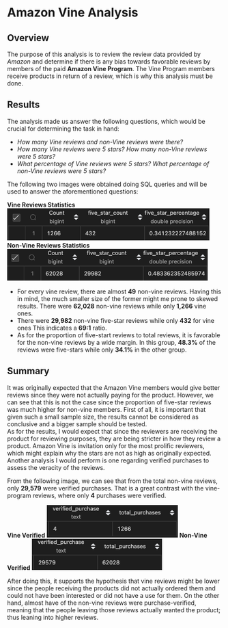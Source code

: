 # Amazon Vine Analysis

## Overview

The purpose of this analysis is to review the review data provided by _Amazon_ and determine if there is any bias towards favorable reviews by members of the paid **Amazon Vine Program**. The Vine Program members receive products in return of a review, which is why this analysis must be done.

## Results

The analysis made us answer the following questions, which would be crucial for determining the task in hand:

- _How many Vine reviews and non-Vine reviews were there?_
- _How many Vine reviews were 5 stars? How many non-Vine reviews were 5 stars?_
- _What percentage of Vine reviews were 5 stars? What percentage of non-Vine reviews were 5 stars?_

The following two images were obtained doing SQL queries and will be used to answer the aforementioned questions:

**Vine Reviews Statistics**
![Vine Statistics](images/paid_vine.png)
**Non-Vine Reviews Statistics**
![Non-Vine Statistics](images/unpaid_vine.png)

- For every vine review, there are almost **49** non-vine reviews. Having this in mind, the much smaller size of the former might me prone to skewed results. There were **62,028** non-vine reviews while only **1,266** vine ones.
- There were **29,982** non-vine five-star reviews while only **432** for vine ones This indicates a **69:1** ratio.
- As for the proportion of five-start reviews to total reviews, it is favorable for the non-vine reviews by a wide margin. In this group, **48.3%** of the reviews were five-stars while only **34.1%** in the other group.

## Summary

It was originally expected that the Amazon Vine members would give better reviews since they were not actually paying for the product. However, we can see that this is not the case since the proportion of five-star reviews was much higher for non-vine members. First of all, it is important that given such a small sample size, the results cannot be considered as conclusive and a bigger sample should be tested. <br> As for the results, I would expect that since the reviewers are receiving the product for reviewing purposes, they are being stricter in how they review a product. Amazon Vine is invitation only for the most prolific reviewers, which might explain why the stars are not as high as originally expected.<br>
Another analysis I would perform is one regarding verified purchases to assess the veracity of the reviews.

From the following image, we can see that from the total non-vine reviews, only **29,579** were verified purchases. That is a great contrast with the vine-program reviews, where only **4** purchases were verified.

**Vine Verified**
![Vine Verified](images/vine_verified.png)
**Non-Vine Verified**
![Non-Vine Verified](images/non_vine_verified.png)

After doing this, it supports the hypothesis that vine reviews might be lower since the people receiving the products did not actually ordered them and could not have been interested or did not have a use for them. On the other hand, almost have of the non-vine reviews were purchase-verified, meaning that the people leaving those reviews actually wanted the product; thus leaning into higher reviews.
